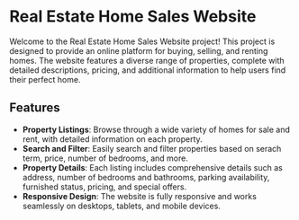 # Real Estate Home Sales Website

Welcome to the Real Estate Home Sales Website project! This project is designed to provide an online platform for buying, selling, and renting homes. The website features a diverse range of properties, complete with detailed descriptions, pricing, and additional information to help users find their perfect home.

## Features

- **Property Listings**: Browse through a wide variety of homes for sale and rent, with detailed information on each property.
- **Search and Filter**: Easily search and filter properties based on serach term, price, number of bedrooms, and more.
- **Property Details**: Each listing includes comprehensive details such as address, number of bedrooms and bathrooms, parking availability, furnished status, pricing, and special offers.
- **Responsive Design**: The website is fully responsive and works seamlessly on desktops, tablets, and mobile devices.
